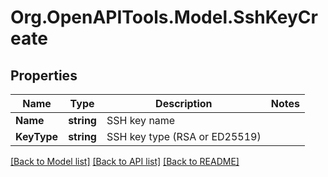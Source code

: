 # Org.OpenAPITools.Model.SshKeyCreate

## Properties

Name | Type | Description | Notes
------------ | ------------- | ------------- | -------------
**Name** | **string** | SSH key name | 
**KeyType** | **string** | SSH key type (RSA or ED25519) | 

[[Back to Model list]](../README.md#documentation-for-models) [[Back to API list]](../README.md#documentation-for-api-endpoints) [[Back to README]](../README.md)

